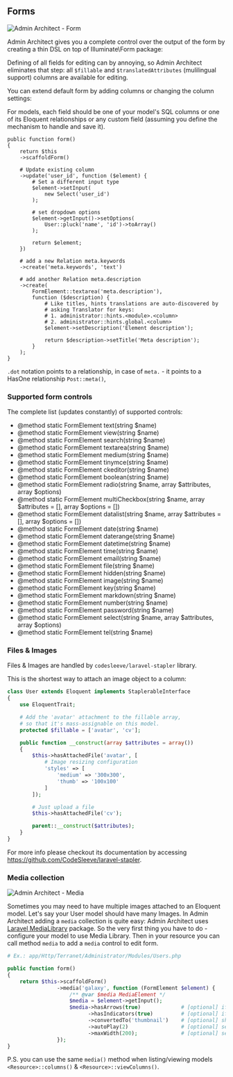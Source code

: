 ## Forms

![Admin Architect - Form](http://docs.adminarchitect.com/images/form/edit.jpg)

Admin Architect gives you a complete control over the output of the form by creating a thin DSL on top of Illuminate\Form package:

Defining of all fields for editing can by annoying, so Admin Architect eliminates that step: all `$fillable` and `$translatedAttributes` (mulilingual support) columns are available for editing.

You can extend default form by adding columns or changing the column settings:

For models, each field should be one of your model's SQL columns or one of its Eloquent relationships or any custom field (assuming you define the mechanism to handle and save it).

```
public function form()
{
    return $this
	->scaffoldForm()

	# Update existing column
	->update('user_id', function ($element) {
		# Set a different input type
		$element->setInput(
			new Select('user_id')
		);

		# set dropdown options
		$element->getInput()->setOptions(
			User::pluck('name', 'id')->toArray()
		);

		return $element;
	})

	# add a new Relation meta.keywords
	->create('meta.keywords', 'text')

	# add another Relation meta.description
	->create(
		FormElement::textarea('meta.description'),
		function ($description) {
			# Like titles, hints translations are auto-discovered by
			# asking Translator for keys:
			# 1. administrator::hints.<module>.<column>
			# 2. administrator::hints.global.<column>
			$element->setDescription('Element description');

			return $description->setTitle('Meta description');
		}
	);
}
```
`.dot` notation points to a relationship,
in case of `meta.` - it points to a HasOne relationship `Post::meta()`,

### Supported form controls
The complete list (updates constantly) of supported controls:

 * @method static FormElement text(string $name)
 * @method static FormElement view(string $name)
 * @method static FormElement search(string $name)
 * @method static FormElement textarea(string $name)
 * @method static FormElement medium(string $name)
 * @method static FormElement tinymce(string $name)
 * @method static FormElement ckeditor(string $name)
 * @method static FormElement boolean(string $name)
 * @method static FormElement radio(string $name, array $attributes, array $options)
 * @method static FormElement multiCheckbox(string $name, array $attributes = [], array $options = [])
 * @method static FormElement datalist(string $name, array $attributes = [], array $options = [])
 * @method static FormElement date(string $name)
 * @method static FormElement daterange(string $name)
 * @method static FormElement datetime(string $name)
 * @method static FormElement time(string $name)
 * @method static FormElement email(string $name)
 * @method static FormElement file(string $name)
 * @method static FormElement hidden(string $name)
 * @method static FormElement image(string $name)
 * @method static FormElement key(string $name)
 * @method static FormElement markdown(string $name)
 * @method static FormElement number(string $name)
 * @method static FormElement password(string $name)
 * @method static FormElement select(string $name, array $attributes, array $options)
 * @method static FormElement tel(string $name)

### Files & Images
Files & Images are handled by `codesleeve/laravel-stapler` library.

This is the shortest way to attach an image object to a column:

```php
class User extends Eloquent implements StaplerableInterface
{
    use EloquentTrait;

    # Add the 'avatar' attachment to the fillable array,
	# so that it's mass-assignable on this model.
    protected $fillable = ['avatar', 'cv'];

    public function __construct(array $attributes = array())
    {
        $this->hasAttachedFile('avatar', [
			# Image resizing configuration
            'styles' => [
                'medium' => '300x300',
                'thumb' => '100x100'
            ]
        ]);

		# Just upload a file
        $this->hasAttachedFile('cv');

        parent::__construct($attributes);
    }
}
```
For more info please checkout its documentation by accessing https://github.com/CodeSleeve/laravel-stapler.

### Media collection

![Admin Architect - Media](http://docs.adminarchitect.com/images/form/media.png)

Sometimes you may need to have multiple images attached to an Eloquent model.
Let's say your User model should have many Images.
In Admin Architect adding a `media` collection is quite easy:
Admin Architect uses [Laravel MediaLibrary](https://github.com/spatie/laravel-medialibrary) package.
So the very first thing you have to do - configure your model to use Media Library.
Then in your resource you can call method `media` to add a `media` control to edit form. 

```php
# Ex.: app/Http/Terranet/Administrator/Modules/Users.php

public function form()
{
    return $this->scaffoldForm()
                ->media('galaxy', function (FormElement $element) {
                    /** @var $media MediaElement */
                    $media = $element->getInput();
                    $media->hasArrows(true)             # [optional] if it should have navigation arrows
                          ->hasIndicators(true)         # [optional] if it should have navigation bullets
                          ->convertedTo('thumbnail')    # [optional] show specific conversion
                          ->autoPlay(2)                 # [optional] set auto play duration (sec) - doesn't work for forms (only in columns) 
                          ->maxWidth(200);              # [optional] set max width
                });
}
```

P.S. you can use the same `media()` method when listing/viewing models `<Resource>::columns()` & `<Resource>::viewColumns()`.